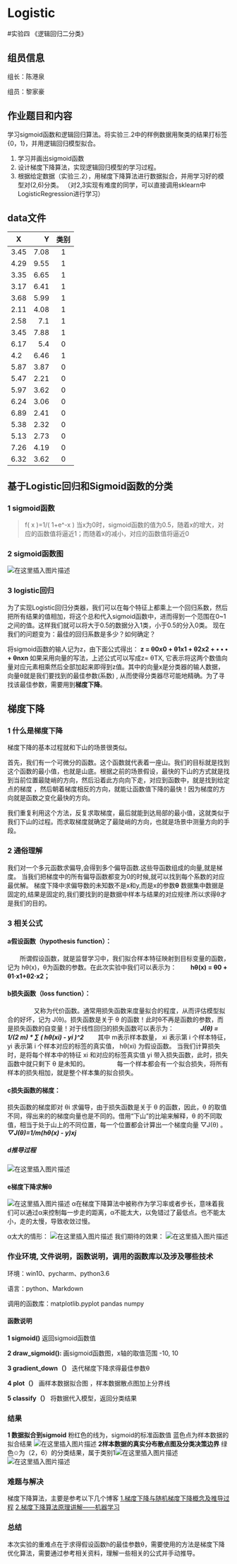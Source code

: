 # Logistic
#实验四  《逻辑回归二分类》
## 组员信息

组长：陈港泉

组员：黎家豪


## 作业题目和内容

学习sigmoid函数和逻辑回归算法。将实验三.2中的样例数据用聚类的结果打标签{0，1}，并用逻辑回归模型拟合。
1. 学习并画出sigmoid函数
2. 设计梯度下降算法，实现逻辑回归模型的学习过程。
3. 根据给定数据（实验三.2），用梯度下降算法进行数据拟合，并用学习好的模型对(2,6)分类。
（对2,3实现有难度的同学，可以直接调用sklearn中LogisticRegression进行学习）

## data文件

| X | Y   |  类别  |
|-----|-----:| :----:  |
|3.45| 7.08 |1|
|4.29|9.55|1
|3.35|6.65|1
|3.17|6.41|1
|3.68|5.99|1
|2.11|4.08|1
|2.58|7.1|1
|3.45|7.88|1
|6.17|5.4|0
|4.2|6.46|1
|5.87|3.87|0
|5.47|2.21|0
|5.97|3.62|0
|6.24|3.06|0
|6.89|2.41|0
|5.38|2.32|0
|5.13|2.73|0
|7.26|4.19|0
|6.32|3.62|0

## 基于Logistic回归和Sigmoid函数的分类
### 1 sigmoid函数
>f( x )=1/( 1+e^-x )
当x为0时，sigmoid函数的值为0.5，随着x的增大，对应的函数值将逼近1；而随着x的减小，对应的函数值将逼近0

### 2 sigmoid函数图

![在这里插入图片描述](https://img-blog.csdnimg.cn/2021010922393958.png?x-oss-process=image/watermark,type_ZmFuZ3poZW5naGVpdGk,shadow_10,text_aHR0cHM6Ly9ibG9nLmNzZG4ubmV0L3dlaXhpbl80NDAzMjIwOA==,size_16,color_FFFFFF,t_70#pic_center)


### 3 logistic回归
为了实现Logistic回归分类器，我们可以在每个特征上都乘上一个回归系数，然后把所有结果的值相加，将这个总和代入sigmoid函数中，进而得到一个范围在0~1之间的值。这样我们就可以将大于0.5的数据分入1类，小于0.5的分入0类。
现在我们的问题变为：最佳的回归系数是多少？如何确定？

将sigmoid函数的输人记为z，由下面公式得出：
**z = θ0x0 + θ1x1 + θ2x2 + • • • + θnxn**
如果采用向量的写法，上述公式可以写成z= θTX, 它表示将这两个数值向量对应元素相乘然后全部加起来即得到z值。其中的向量x是分类器的输人数据，向量θ就是我们要找到的最佳参数(系数) , 从而使得分类器尽可能地精确。为了寻找该最佳参数，需要用到**梯度下降**。


## 梯度下降
### 1 什么是梯度下降
梯度下降的基本过程就和下山的场景很类似。

首先，我们有一个可微分的函数。这个函数就代表着一座山。我们的目标就是找到这个函数的最小值，也就是山底。根据之前的场景假设，最快的下山的方式就是找到当前位置最陡峭的方向，然后沿着此方向向下走，对应到函数中，就是找到给定点的梯度 ，然后朝着梯度相反的方向，就能让函数值下降的最快！因为梯度的方向就是函数之变化最快的方向。

我们重复利用这个方法，反复求取梯度，最后就能到达局部的最小值，这就类似于我们下山的过程。而求取梯度就确定了最陡峭的方向，也就是场景中测量方向的手段。
### 2 通俗理解
我们对一个多元函数求偏导,会得到多个偏导函数.这些导函数组成的向量,就是梯度。
当我们把梯度中的所有偏导函数都变为0的时候,就可以找到每个系数的对应最优解。
梯度下降中求偏导数的未知数不是x和y,而是x的参数**θ**
数据集中数据是固定的,结果是固定的,我们要找到的是数据中样本与结果的对应规律.所以求得θ才是我们的目的。
### 3 相关公式
#### a假设函数（hypothesis function）：
　　所谓假设函数，就是监督学习中，我们拟合样本特征映射到目标变量的函数，记为 hθ(x)，θ为函数的参数。在此次实验中我们可以表示为：
　　**hθ(x) = θ0 + θ1·x1+θ2·x2；**
#### b损失函数（loss function）：
　　
　　又称为代价函数。通常用损失函数来度量拟合的程度，从而评估模型拟合的好坏，记为 J(θ)。损失函数是关于 θ 的函数！此时θ不再是函数的参数，而是损失函数的自变量！对于线性回归的损失函数可以表示为：　　
　　***J(θ) = 1/(2 *m) * ∑ ( hθ(xi) - yi )^2****
　　其中 m表示样本数量， xi 表示第 i 个样本特征，yi 表示第 i 个样本对应的标签的真实值， hθ(xi) 为假设函数。 当我们计算损失时，是将每个样本中的特征 xi 和对应的标签真实值 yi 带入损失函数，此时，损失函数中就只剩下 θ 是未知的。 　　
　　每一个样本都会有一个拟合损失，将所有样本的损失相加，就是整个样本集的拟合损失。

#### c损失函数的梯度：
损失函数的梯度即对 θi 求偏导，由于损失函数是关于 θ 的函数，因此，θ 的取值不同，得出来的的梯度向量也是不同的。借用“下山”的比喻来解释，θ 的不同取值，相当于处于山上的不同位置，每一个位置都会计算出一个梯度向量 ▽J(θ) 。
***▽J(θ)=1/m(hθ(x) - y)*xj****
##### d推导过程

![在这里插入图片描述](https://img-blog.csdnimg.cn/20210110000614547.jpg?x-oss-process=image/watermark,type_ZmFuZ3poZW5naGVpdGk,shadow_10,text_aHR0cHM6Ly9ibG9nLmNzZG4ubmV0L3dlaXhpbl80NDAzMjIwOA==,size_16,color_FFFFFF,t_70#pic_center)
 #### e梯度下降求解θ
 ![在这里插入图片描述](https://img-blog.csdnimg.cn/2021011000145038.png#pic_center)
α在梯度下降算法中被称作为学习率或者步长，意味着我们可以通过α来控制每一步走的距离，α不能太大，以免错过了最低点。也不能太小，走的太慢，导致收敛过慢。

α太大的情形：
![在这里插入图片描述](https://img-blog.csdnimg.cn/20210110002007445.png?x-oss-process=image/watermark,type_ZmFuZ3poZW5naGVpdGk,shadow_10,text_aHR0cHM6Ly9ibG9nLmNzZG4ubmV0L3dlaXhpbl80NDAzMjIwOA==,size_16,color_FFFFFF,t_70#pic_center)
我们期待的效果：
![在这里插入图片描述](https://img-blog.csdnimg.cn/20210110002130899.png?x-oss-process=image/watermark,type_ZmFuZ3poZW5naGVpdGk,shadow_10,text_aHR0cHM6Ly9ibG9nLmNzZG4ubmV0L3dlaXhpbl80NDAzMjIwOA==,size_16,color_FFFFFF,t_70#pic_center)
### 作业环境, 文件说明，函数说明，调用的函数库以及涉及哪些技术
环境：win10、pycharm、python3.6

语言：python、Markdown

调用的函数库：matplotlib.pyplot pandas numpy

#### 函数说明
**1 sigmoid()**
返回sigmoid函数值 

**2 draw_sigmoid():**
画sigmoid函数图，x轴的取值范围 -10, 10

**3 gradient_down（）**
迭代梯度下降求得最佳参数θ

**4 plot（）**
画样本数据拟合图 ，样本数据散点图加上分界线

**5 classify（）**
将数据代入模型，返回分类结果

### 结果
**1 数据拟合到sigmoid**
粉红色的线为，sigmoid的标准函数值
蓝色点为样本数据的拟合结果
![在这里插入图片描述](https://img-blog.csdnimg.cn/2021011000375759.png?x-oss-process=image/watermark,type_ZmFuZ3poZW5naGVpdGk,shadow_10,text_aHR0cHM6Ly9ibG9nLmNzZG4ubmV0L3dlaXhpbl80NDAzMjIwOA==,size_16,color_FFFFFF,t_70#pic_center)
**2样本数据的真实分布散点图及分类决策边界**
	绿色✩为（2，6）的分类结果，属于类别1![在这里插入图片描述](https://img-blog.csdnimg.cn/20210110003947934.png?x-oss-process=image/watermark,type_ZmFuZ3poZW5naGVpdGk,shadow_10,text_aHR0cHM6Ly9ibG9nLmNzZG4ubmV0L3dlaXhpbl80NDAzMjIwOA==,size_16,color_FFFFFF,t_70#pic_center)
	![在这里插入图片描述](https://img-blog.csdnimg.cn/20210110004255404.png#pic_center)

### 难题与解决
梯度下降算法，主要是参考以下几个博客
[1.梯度下降与随机梯度下降概念及推导过程](https://blog.csdn.net/weixin_39445556/article/details/83661219)
[2.梯度下降算法原理讲解——机器学习](https://blog.csdn.net/qq_41800366/article/details/86583789)

### 总结
本次实验的重难点在于求得假设函数h的最佳参数θ，需要使用的方法是梯度下降优化算法，需要通过参考相关资料，理解一些相关的公式并手动推导。